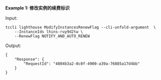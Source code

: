 **Example 1: 修改实例的续费标识**



Input: 

```
tccli lighthouse ModifyInstancesRenewFlag --cli-unfold-argument  \
    --InstanceIds lhins-ruy9d2tw \
    --RenewFlag NOTIFY_AND_AUTO_RENEW
```

Output: 
```
{
    "Response": {
        "RequestId": "4804b3a2-0c0f-4900-a39a-76885a17d4bb"
    }
}
```

